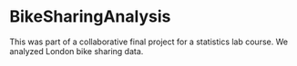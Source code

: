 # BikeSharingAnalysis
This was part of a collaborative final project for a statistics lab course. We analyzed London bike sharing data. 
